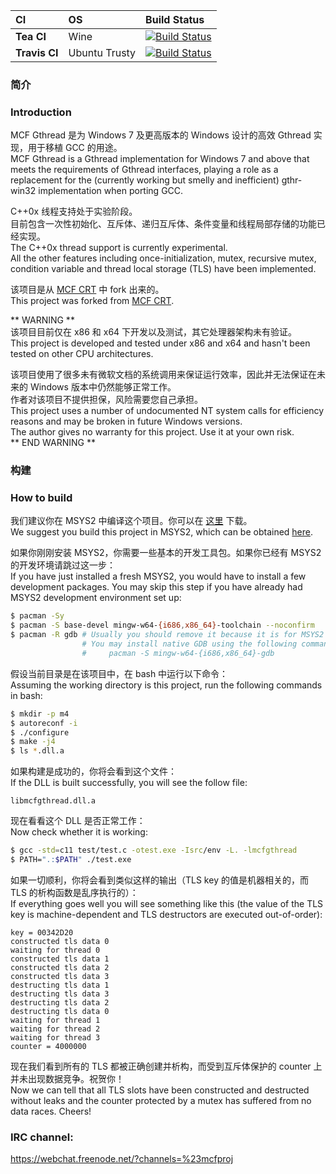 |CI            |OS            |Build Status     |
|:-------------|:-------------|:----------------|
|**Tea CI**    |Wine          |[![Build Status](https://tea-ci.org/api/badges/lhmouse/mcfgthread/status.svg)](https://tea-ci.org/lhmouse/mcfgthread)  |
|**Travis CI** |Ubuntu Trusty |[![Build Status](https://travis-ci.org/lhmouse/mcfgthread.svg?branch=master)](https://travis-ci.org/lhmouse/mcfgthread)  |

### 简介
### Introduction

MCF Gthread 是为 Windows 7 及更高版本的 Windows 设计的高效 Gthread 实现，用于移植 GCC 的用途。  
MCF Gthread is a Gthread implementation for Windows 7 and above that meets the requirements of Gthread interfaces, playing a role as a replacement for the (currently working but smelly and inefficient) gthr-win32 implementation when porting GCC.  

C++0x 线程支持处于实验阶段。  
目前包含一次性初始化、互斥体、递归互斥体、条件变量和线程局部存储的功能已经实现。  
The C++0x thread support is currently experimental.  
All the other features including once-initialization, mutex, recursive mutex, condition variable and thread local storage (TLS) have been implemented.  

该项目是从 [MCF CRT](https://github.com/lhmouse/MCF/tree/master/MCFCRT) 中 fork 出来的。  
This project was forked from [MCF CRT](https://github.com/lhmouse/MCF/tree/master/MCFCRT).  

** WARNING **  
该项目目前仅在 x86 和 x64 下开发以及测试，其它处理器架构未有验证。  
This project is developed and tested under x86 and x64 and hasn't been tested on other CPU architectures.  

该项目使用了很多未有微软文档的系统调用来保证运行效率，因此并无法保证在未来的 Windows 版本中仍然能够正常工作。  
作者对该项目不提供担保，风险需要您自己承担。  
This project uses a number of undocumented NT system calls for efficiency reasons and may be broken in future Windows versions.  
The author gives no warranty for this project. Use it at your own risk.  
** END WARNING **  

### 构建
### How to build

我们建议你在 MSYS2 中编译这个项目。你可以在 [这里](https://msys2.github.io/) 下载。  
We suggest you build this project in MSYS2, which can be obtained [here](https://msys2.github.io/).  

如果你刚刚安装 MSYS2，你需要一些基本的开发工具包。如果你已经有 MSYS2 的开发环境请跳过这一步：  
If you have just installed a fresh MSYS2, you would have to install a few development packages. You may skip this step if you have already had MSYS2 development environment set up:  

```bash
$ pacman -Sy
$ pacman -S base-devel mingw-w64-{i686,x86_64}-toolchain --noconfirm
$ pacman -R gdb # Usually you should remove it because it is for MSYS2 programs and not for native programs.
                # You may install native GDB using the following command:
                #     pacman -S mingw-w64-{i686,x86_64}-gdb
```

假设当前目录是在该项目中，在 bash 中运行以下命令：  
Assuming the working directory is this project, run the following commands in bash:  

```bash
$ mkdir -p m4
$ autoreconf -i
$ ./configure
$ make -j4
$ ls *.dll.a
```

如果构建是成功的，你将会看到这个文件：  
If the DLL is built successfully, you will see the follow file:  

```text
libmcfgthread.dll.a
```

现在看看这个 DLL 是否正常工作：  
Now check whether it is working:  

```bash
$ gcc -std=c11 test/test.c -otest.exe -Isrc/env -L. -lmcfgthread
$ PATH=".:$PATH" ./test.exe
```

如果一切顺利，你将会看到类似这样的输出（TLS key 的值是机器相关的，而 TLS 的析构函数是乱序执行的）：  
If everything goes well you will see something like this (the value of the TLS key is machine-dependent and TLS destructors are executed out-of-order):  

```text
key = 00342D20
constructed tls data 0
waiting for thread 0
constructed tls data 1
constructed tls data 2
constructed tls data 3
destructing tls data 1
destructing tls data 3
destructing tls data 2
destructing tls data 0
waiting for thread 1
waiting for thread 2
waiting for thread 3
counter = 4000000
```

现在我们看到所有的 TLS 都被正确创建并析构，而受到互斥体保护的 counter 上并未出现数据竞争。祝贺你！  
Now we can tell that all TLS slots have been constructed and destructed without leaks and the counter protected by a mutex has suffered from no data races. Cheers!  

### IRC channel:

<https://webchat.freenode.net/?channels=%23mcfproj>

